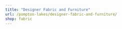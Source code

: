 ```yaml
---
title: "Designer Fabric and Furniture"
url: /pompton-lakes/designer-fabric-and-furniture/
shop: fabric
---
```

